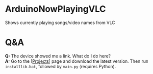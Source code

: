 # ArduinoNowPlayingVLC
Shows currently playing songs/video names from VLC

# Q&A

**Q:** The device showed me a link. What do I do here?  
**A:** Go to the [[Projects](https://github.com/onepointfive-REAL/ArduinoNowPlayingVLC/releases)] page and download the latest version. Then run `installlib.bat`, followed by `main.py` (requires Python).
